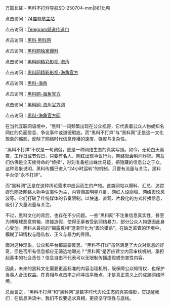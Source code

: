 万篇长征 - 黑料不打烊导航SO-250704-mm|881比鸭

点击访问：<a href="https://74mao.com/">74猫导航主站</a>

点击访问：<a href="https://74mao.com/">Telegram频道传送门</a>

点击访问：<a href="https://heiliaolvzlu3.pages.dev">黑料·黑料网</a>

点击访问：<a href="https://heiliaoyvnrda.pages.dev">黑料网独家爆料</a>

点击访问：<a href="https://sdfsh.pages.dev/">黑料网精彩影视-海角</a>

点击访问：<a href="https://ert-6he.pages.dev/">黑料网精彩影视-海角官方</a>

点击访问：<a href="https://gdas.pages.dev/">黑料-海角</a>

点击访问：<a href="https://jha.pages.dev/">黑料网-海角官方</a>

点击访问：<a href="https://sdbsd.pages.dev/">黑料网-海角官方网</a>

点击访问：<a href="https://gbs-3wd.pages.dev/">黑料-海角官方网</a>

在当代互联网语境中，“黑料”一词频繁出现在公众视野，它代表着公众人物或知名网红的负面信息、争议事件或道德瑕疵。而“黑料不打烊”与“黑料网”正是这一文化现象的缩影，反映了网络时代信息传播的速度、强度与复杂性。

“黑料不打烊”不仅是一句调侃，更是一种网络生态的真实写照。如今，无论白天黑夜、工作日或节假日，只要有名人、网红出现争议行为，网络就会瞬间炸锅。网友们仿佛是全天候待命的“侦探”，时刻准备挖出蛛丝马迹，把隐藏的信息公之于众。这种现象说明，黑料传播已进入“24小时运转”的机制，只要有流量与关注，黑料平台便“永不打烊”。

而“黑料网”正是在这种舆论需求中应运而生的产物。这类网站以爆料、汇总、追踪娱乐圈及网络人物争议事件为主，内容涵盖明星八卦、网红人设崩塌、网络舆论风波等。它们打破了传统媒体的节奏限制，以快速、直观、片段化的方式传播信息，吸引了大量流量与关注。

不过，黑料文化的背后，也存在不少问题。一些“黑料网”不注重信息真实性，甚至为博眼球恶意剪辑、拼接造假，使得无辜者受到网络暴力，部分公众人物更因此身心受创。黑料从最初的“揭露真相”逐渐异化为“舆论猎杀”，在缺乏监管的环境中，模糊了知情权与隐私权、正义与暴力的界限。

面对这种现象，公众和平台都需要反思。“黑料不打烊”虽然满足了大众对信息的好奇，但是否所有信息都应无筛选地曝光？“黑料网”是否应建立内容审核机制，承担起基本的社会责任？信息自由不代表可以无限制传播虚假或伤害性内容。

因此，未来的黑料文化需要更高标准的内容治理机制，既保障公众知情权，也保护当事人合法权益。在真相与点击率之间寻找平衡点，才是真正意义上的成熟网络环境。

总而言之，“黑料不打烊”和“黑料网”是数字时代舆论生态的真实缩影，它提醒我们：在信息洪流中，我们不仅要追求真相，更应坚守理性与底线。

